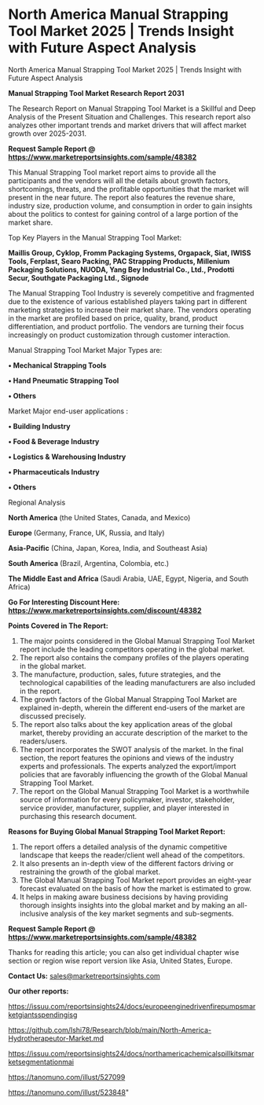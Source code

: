 # North America Manual Strapping Tool Market 2025 | Trends Insight with Future Aspect Analysis
North America Manual Strapping Tool Market 2025 | Trends Insight with Future Aspect Analysis

<strong>Manual Strapping Tool Market Research Report 2031</strong>

The Research Report on Manual Strapping Tool Market is a Skillful and Deep Analysis of the Present Situation and Challenges. This research report also analyzes other important trends and market drivers that will affect market growth over 2025-2031.

<strong>Request Sample Report @ <a href=https://www.marketreportsinsights.com/sample/48382>https://www.marketreportsinsights.com/sample/48382</a></strong>

This Manual Strapping Tool market report aims to provide all the participants and the vendors will all the details about growth factors, shortcomings, threats, and the profitable opportunities that the market will present in the near future. The report also features the revenue share, industry size, production volume, and consumption in order to gain insights about the politics to contest for gaining control of a large portion of the market share.

Top Key Players in the Manual Strapping Tool Market:

<strong>Maillis Group, Cyklop, Fromm Packaging Systems, Orgapack, Siat, IWISS Tools, Ferplast, Searo Packing, PAC Strapping Products, Millenium Packaging Solutions, NUODA, Yang Bey Industrial Co., Ltd., Prodotti Secur, Southgate Packaging Ltd., Signode</strong>

The Manual Strapping Tool Industry is severely competitive and fragmented due to the existence of various established players taking part in different marketing strategies to increase their market share. The vendors operating in the market are profiled based on price, quality, brand, product differentiation, and product portfolio. The vendors are turning their focus increasingly on product customization through customer interaction.

Manual Strapping Tool Market Major Types are:

<strong>•  Mechanical Strapping Tools

•  Hand Pneumatic Strapping Tool

•  Others</strong>

Market Major end-user applications :

<strong>•  Building Industry

•  Food & Beverage Industry

•  Logistics & Warehousing Industry

•  Pharmaceuticals Industry

•  Others</strong>

Regional Analysis

</u><strong><b>North America</b></strong> (the United States, Canada, and Mexico)

<strong><b>Europe </b></strong>(Germany, France, UK, Russia, and Italy)

<strong><b>Asia-Pacific</b></strong> (China, Japan, Korea, India, and Southeast Asia)

<strong><b>South America</b></strong> (Brazil, Argentina, Colombia, etc.)

<strong><b>The Middle East and Africa</b></strong> (Saudi Arabia, UAE, Egypt, Nigeria, and South Africa)

<strong>Go For Interesting Discount Here: <a href=https://www.marketreportsinsights.com/discount/48382>https://www.marketreportsinsights.com/discount/48382</a></strong>

<strong>Points Covered in The Report:</strong>
<ol>
  <li>The major points considered in the Global Manual Strapping Tool Market report include the leading competitors operating in the global market.</li>
  <li>The report also contains the company profiles of the players operating in the global market.</li>
  <li>The manufacture, production, sales, future strategies, and the technological capabilities of the leading manufacturers are also included in the report.</li>
  <li>The growth factors of the Global Manual Strapping Tool Market are explained in-depth, wherein the different end-users of the market are discussed precisely.</li>
  <li>The report also talks about the key application areas of the global market, thereby providing an accurate description of the market to the readers/users.</li>
  <li>The report incorporates the SWOT analysis of the market. In the final section, the report features the opinions and views of the industry experts and professionals. The experts analyzed the export/import policies that are favorably influencing the growth of the Global Manual Strapping Tool Market.</li>
  <li>The report on the Global Manual Strapping Tool Market is a worthwhile source of information for every policymaker, investor, stakeholder, service provider, manufacturer, supplier, and player interested in purchasing this research document.</li>
</ol>
<strong>Reasons for Buying Global Manual Strapping Tool Market Report:</strong>

<ol>
  <li>The report offers a detailed analysis of the dynamic competitive landscape that keeps the reader/client well ahead of the competitors.</li>
  <li>It also presents an in-depth view of the different factors driving or restraining the growth of the global market.</li>
  <li>The Global Manual Strapping Tool Market report provides an eight-year forecast evaluated on the basis of how the market is estimated to grow.</li>
  <li>It helps in making aware business decisions by having providing thorough insights insights into the global market and by making an all-inclusive analysis of the key market segments and sub-segments.</li>
</ol>
<strong>Request Sample Report @ <a href=https://www.marketreportsinsights.com/sample/48382>https://www.marketreportsinsights.com/sample/48382</a></strong>


Thanks for reading this article; you can also get individual chapter wise section or region wise report version like Asia, United States, Europe.

<strong>Contact Us:</strong>
sales@marketreportsinsights.com

<strong>Our other reports:</strong>

<a href=https://issuu.com/reportsinsights24/docs/europeenginedrivenfirepumpsmarketgiantsspendingisg>https://issuu.com/reportsinsights24/docs/europeenginedrivenfirepumpsmarketgiantsspendingisg</a>

<a href=https://github.com/Ishi78/Research/blob/main/North-America-Hydrotherapeutor-Market.md>https://github.com/Ishi78/Research/blob/main/North-America-Hydrotherapeutor-Market.md</a>

<a href=https://issuu.com/reportsinsights24/docs/northamericachemicalspillkitsmarketsegmentationmai>https://issuu.com/reportsinsights24/docs/northamericachemicalspillkitsmarketsegmentationmai</a>

<a href=https://tanomuno.com/illust/527099>https://tanomuno.com/illust/527099</a>

<a href=https://tanomuno.com/illust/523848>https://tanomuno.com/illust/523848</a>"
